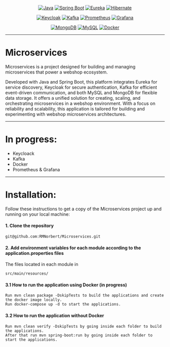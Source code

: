 <div align="center">

[![Java](https://img.shields.io/badge/Java-333333.svg?logo=openjdk&logoColor=white&labelColor=black&style=for-the-badge)](https://www.oracle.com/java/technologies/javase-jdk11-downloads.html)
[![Spring Boot](https://img.shields.io/badge/-Spring%20Boot-333333.svg?logo=spring&labelColor=black&style=for-the-badge)](https://spring.io/projects/spring-boot)
[![Eureka](https://img.shields.io/badge/Eureka-333333.svg?logo=spring&logoColor=4d6b53&labelColor=black&style=for-the-badge)](https://spring.io/projects/spring-cloud-netflix)
[![Hibernate](https://img.shields.io/badge/Hibernate-333333.svg?logo=Hibernate&logoColor=4d6b53&labelColor=black&style=for-the-badge)](https://hibernate.org/)

[![Keycloak](https://img.shields.io/badge/keycloak-333333.svg?logo=keycloak&logoColor=4d6b53&labelColor=black&style=for-the-badge)](https://www.keycloak.org/)
[![Kafka](https://img.shields.io/badge/Kafka-333333.svg?logo=apachekafka&logoColor=4d6b53&labelColor=black&style=for-the-badge)](https://kafka.apache.org/)
[![Prometheus](https://img.shields.io/badge/Prometheus-333333.svg?logo=Prometheus&logoColor=4d6b53&labelColor=black&style=for-the-badge)](https://prometheus.io/)
[![Grafana](https://img.shields.io/badge/Grafana-333333.svg?logo=grafana&logoColor=4d6b53&labelColor=black&style=for-the-badge)](https://grafana.com/)

[![MongoDB](https://img.shields.io/badge/-MongoDB-333333.svg?logo=mongodb&logoColor=0197f6&labelColor=black&style=for-the-badge)](https://www.mongodb.com/)
[![MySQL](https://img.shields.io/badge/-MySQL-333333.svg?logo=mysql&logoColor=red&labelColor=black&style=for-the-badge)](https://www.mysql.com/)
[![Docker](https://img.shields.io/badge/-docker-333333.svg?logo=docker&logoColor=0197f6&labelColor=black&style=for-the-badge)](https://www.docker.com/)

</div>

---
# Microservices
Microservices is a project designed for building and managing microservices that power a webshop ecosystem.

Developed with Java and Spring Boot, this platform integrates Eureka for service discovery, Keycloak for secure authentication, Kafka for efficient event-driven communication, and both MySQL and MongoDB for flexible data storage. It offers a unified solution for creating, scaling, and orchestrating microservices in a webshop environment. With a focus on reliability and scalability, this application is tailored for building and experimenting with webshop microservices architectures.

---
# In progress:
  - Keycloack
  - Kafka
  - Docker
  - Prometheus & Grafana

---
# Installation:

  Follow these instructions to get a copy of the Microservices project up and running on your local machine:

#### 1. Clone the repository
```
git@github.com:RMNorbert/Microservices.git
```

#### 2. Add environment variables for each module according to the application.properties files 

  The files located in each module in 
    
    src/main/resources/

#### 3.1 How to run the application using Docker (in progress)

    Run mvn clean package -DskipTests to build the applications and create the docker image locally.
    Run docker-compose up -d to start the applications.

#### 3.2 How to run the application without Docker

    Run mvn clean verify -DskipTests by going inside each folder to build the applications.
    After that run mvn spring-boot:run by going inside each folder to start the applications.
